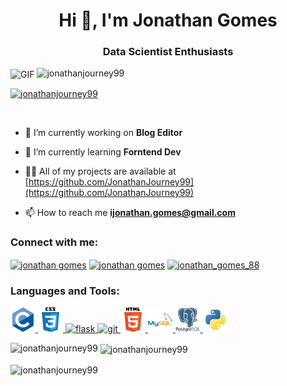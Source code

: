 <h1 align="center">Hi 👋, I'm Jonathan Gomes</h1>
<h3 align="center">Data Scientist Enthusiasts</h3>
<img align ="center" alt= "GIF" width="400" src="[https://www.simontechway.com/wp-content/uploads/2020/04/dev-gif](https://www.simontechway.com/wp-content/uploads/2020/04/dev-gif.gif)"

<p align="left"> <img src="https://komarev.com/ghpvc/?username=jonathanjourney99&label=Profile%20views&color=0e75b6&style=flat" alt="jonathanjourney99" /> </p>

<p align="left"> <a href="https://github.com/ryo-ma/github-profile-trophy"><img src="https://github-profile-trophy.vercel.app/?username=jonathanjourney99" alt="jonathanjourney99" /></a> </p>

<p align="left"> <a href="https://twitter.com/" target="blank"><img src="https://img.shields.io/twitter/follow/?logo=twitter&style=for-the-badge" alt="" /></a> </p>

- 🔭 I’m currently working on **Blog Editor**

- 🌱 I’m currently learning **Forntend Dev**

- 👨‍💻 All of my projects are available at [https://github.com/JonathanJourney99](https://github.com/JonathanJourney99)

- 📫 How to reach me **ijonathan.gomes@gmail.com**

<h3 align="left">Connect with me:</h3>
<p align="left">
<a href="https://linkedin.com/in/jonathan gomes" target="blank"><img align="center" src="https://raw.githubusercontent.com/rahuldkjain/github-profile-readme-generator/master/src/images/icons/Social/linked-in-alt.svg" alt="jonathan gomes" height="30" width="40" /></a>
<a href="https://fb.com/jonathan gomes" target="blank"><img align="center" src="https://raw.githubusercontent.com/rahuldkjain/github-profile-readme-generator/master/src/images/icons/Social/facebook.svg" alt="jonathan gomes" height="30" width="40" /></a>
<a href="https://www.leetcode.com/jonathan_gomes_88" target="blank"><img align="center" src="https://raw.githubusercontent.com/rahuldkjain/github-profile-readme-generator/master/src/images/icons/Social/leet-code.svg" alt="jonathan_gomes_88" height="30" width="40" /></a>
</p>

<h3 align="left">Languages and Tools:</h3>
<p align="left"> <a href="https://www.cprogramming.com/" target="_blank" rel="noreferrer"> <img src="https://raw.githubusercontent.com/devicons/devicon/master/icons/c/c-original.svg" alt="c" width="40" height="40"/> </a> <a href="https://www.w3schools.com/css/" target="_blank" rel="noreferrer"> <img src="https://raw.githubusercontent.com/devicons/devicon/master/icons/css3/css3-original-wordmark.svg" alt="css3" width="40" height="40"/> </a> <a href="https://flask.palletsprojects.com/" target="_blank" rel="noreferrer"> <img src="https://www.vectorlogo.zone/logos/pocoo_flask/pocoo_flask-icon.svg" alt="flask" width="40" height="40"/> </a> <a href="https://git-scm.com/" target="_blank" rel="noreferrer"> <img src="https://www.vectorlogo.zone/logos/git-scm/git-scm-icon.svg" alt="git" width="40" height="40"/> </a> <a href="https://www.w3.org/html/" target="_blank" rel="noreferrer"> <img src="https://raw.githubusercontent.com/devicons/devicon/master/icons/html5/html5-original-wordmark.svg" alt="html5" width="40" height="40"/> </a> <a href="https://www.mysql.com/" target="_blank" rel="noreferrer"> <img src="https://raw.githubusercontent.com/devicons/devicon/master/icons/mysql/mysql-original-wordmark.svg" alt="mysql" width="40" height="40"/> </a> <a href="https://www.postgresql.org" target="_blank" rel="noreferrer"> <img src="https://raw.githubusercontent.com/devicons/devicon/master/icons/postgresql/postgresql-original-wordmark.svg" alt="postgresql" width="40" height="40"/> </a> <a href="https://www.python.org" target="_blank" rel="noreferrer"> <img src="https://raw.githubusercontent.com/devicons/devicon/master/icons/python/python-original.svg" alt="python" width="40" height="40"/> </a> </p>

<p><img align="left" src="https://github-readme-stats.vercel.app/api/top-langs?username=jonathanjourney99&show_icons=true&locale=en&layout=compact" alt="jonathanjourney99" /></p>

<p>&nbsp;<img align="center" src="https://github-readme-stats.vercel.app/api?username=jonathanjourney99&show_icons=true&locale=en" alt="jonathanjourney99" /></p>

<p><img align="center" src="https://github-readme-streak-stats.herokuapp.com/?user=jonathanjourney99&" alt="jonathanjourney99" /></p>
